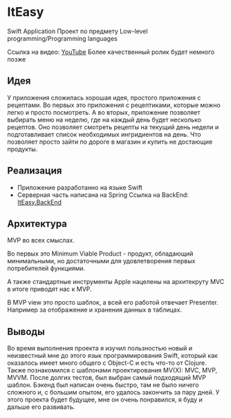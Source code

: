 # ItEasy
Swift Application
Проект по предмету Low-level programming/Programming languages

Ссылка на видео: [YouTube](https://youtu.be/yc_Dshega1c)
Более качественный ролик будет немного позже

## Идея
У приложения сложилась хорошая идея, простого приложения с рецептами. Во первых это приложения с рецептиками,
которые можно легко и просто посмотреть. А во вторых, приложение позволяет выбирать меню на неделю, где на каждый день будет несколько рецептов. 
Оно позволяет смотреть рецепты на текущий день недели и подготавливает список необходимых ингридиентов на день. 
Что позволяет просто зайти по дороге в магазин и купить не достающие продукты.

## Реализация
* Приложение разработанно на языке Swift
* Серверная часть написана на Spring
Ссылка на BackEnd: [ItEasy.BackEnd](https://github.com/KirillShakhov/ItEasy.BackEnd)

## Архитектура
MVP во всех смыслах.

Во первых это Minimum Viable Product - продукт, обладающий минимальными, но достаточными для удовлетворения первых потребителей функциями.

А также стандартные инструменты Apple нацелены на архитекруту MVC в итоге приводят нас к MVP.

В MVP view это просто шаблок, а всей его работой отвечает Presenter. Например за отображение и хранения данных в таблицах.

## Выводы
Во время выполнения проекта я изучил пользностью новый и неизвестный мне до этого язык программирования Swift, 
который как оказалось имеет много общего с Object-C и есть что-то от Clojure.
Также познакомился с шаблонами проектирования MV(X): MVC, MVP, MVVM. После долгих тестов, был выбран самый подходящий MVP шаблон. 
Бэкенд был написан очень быстро, там не было ничего сложного и, с большим опытом, его удалось закончить за пару дней.
У этого проекта будет будущее, мне он очень понравился, я буду и дальше его развивать.
